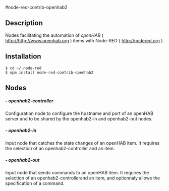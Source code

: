 #node-red-contrib-openhab2
## Description

Nodes facilitating the automation of *openHAB* ( <http://http://www.openhab.org> ) items with Node-RED ( <http://nodered.org> ).

## Installation

```
$ cd ~/.node-red
$ npm install node-red-contrib-openhab2
```

## Nodes

##### - openhab2-controller

Configuration node to configure the hostname and port of an openHAB server and to be shared by the openhab2-in and openhab2-out nodes.

##### - openhab2-in

Input node that catches the state changes of an openHAB item.
It requires the selection of an openhab2-controller and an item.

##### - openhab2-out

Input node that sends commands to an openHAB item.
It requires the selection of an openhab2-controllerand an item, and optionnaly allows the specification of a command.

